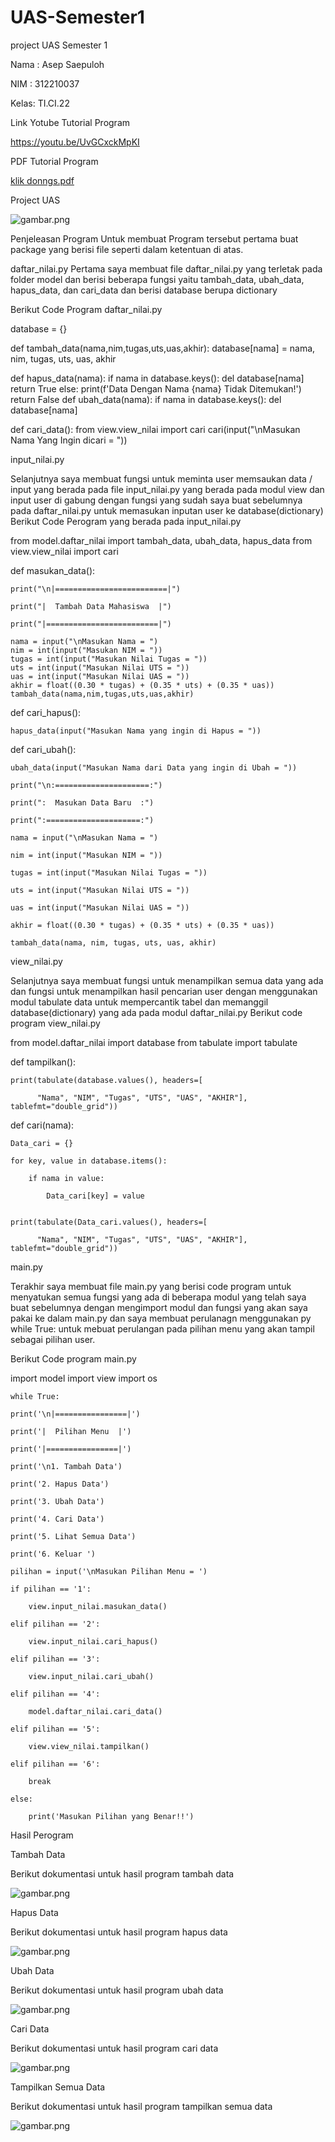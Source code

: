 # UAS-Semester1

project UAS Semester 1


Nama : Asep Saepuloh

NIM  : 312210037

Kelas: TI.CI.22


Link Yotube Tutorial Program

https://youtu.be/UvGCxckMpKI


PDF Tutorial Program

[klik donngs.pdf](https://github.com/ASEPSAEPULOH21/UAS-Semester1/files/10419152/PDF.Tutorial.UAS-SEMESTER.1.Asep.saepuloh.pdf)


Project UAS


![gambar.png](ss/projeck.png)


Penjeleasan Program
Untuk membuat Program tersebut pertama buat package yang berisi file seperti dalam ketentuan di atas.


daftar_nilai.py
Pertama saya membuat file daftar_nilai.py yang terletak pada folder model dan berisi beberapa fungsi 
yaitu tambah_data, ubah_data, hapus_data, dan cari_data dan berisi database berupa dictionary


Berikut Code Program daftar_nilai.py


database = {}

def tambah_data(nama,nim,tugas,uts,uas,akhir):
    database[nama] = nama, nim, tugas, uts, uas, akhir


def hapus_data(nama):
        if nama in database.keys():
            del database[nama]
            return True
        else:
            print(f'Data Dengan Nama {nama} Tidak Ditemukan!')
            return False
def ubah_data(nama):
    if nama in database.keys():
        del database[nama]

def cari_data():
    from view.view_nilai import cari
    cari(input("\nMasukan Nama Yang Ingin dicari = "))

input_nilai.py

Selanjutnya saya membuat fungsi untuk meminta user memsaukan data / input yang berada pada file
input_nilai.py yang berada pada modul view dan input user di gabung dengan fungsi yang sudah 
saya buat sebelumnya pada daftar_nilai.py untuk memasukan inputan user ke database(dictionary)
Berikut Code Perogram yang berada pada input_nilai.py

from model.daftar_nilai import tambah_data, ubah_data, hapus_data
from view.view_nilai import cari


def masukan_data():


    print("\n|=========================|")

    print("|  Tambah Data Mahasiswa  |")

    print("|=========================|")

    nama = input("\nMasukan Nama = ")
    nim = int(input("Masukan NIM = "))
    tugas = int(input("Masukan Nilai Tugas = "))
    uts = int(input("Masukan Nilai UTS = "))
    uas = int(input("Masukan Nilai UAS = "))
    akhir = float((0.30 * tugas) + (0.35 * uts) + (0.35 * uas))
    tambah_data(nama,nim,tugas,uts,uas,akhir)

def cari_hapus():

    hapus_data(input("Masukan Nama yang ingin di Hapus = "))

def cari_ubah():

    ubah_data(input("Masukan Nama dari Data yang ingin di Ubah = "))
    
    print("\n:=====================:")
    
    print(":  Masukan Data Baru  :")
    
    print(":=====================:")

    nama = input("\nMasukan Nama = ")
    
    nim = int(input("Masukan NIM = "))
    
    tugas = int(input("Masukan Nilai Tugas = "))
    
    uts = int(input("Masukan Nilai UTS = "))
    
    uas = int(input("Masukan Nilai UAS = "))
    
    akhir = float((0.30 * tugas) + (0.35 * uts) + (0.35 * uas))
    
    tambah_data(nama, nim, tugas, uts, uas, akhir)


view_nilai.py

Selanjutnya saya membuat fungsi untuk menampilkan semua data yang ada dan fungsi untuk 
menampilkan hasil pencarian user dengan menggunakan modul tabulate data untuk 
mempercantik tabel dan memanggil database(dictionary) yang ada pada modul daftar_nilai.py
Berikut code program view_nilai.py

from model.daftar_nilai import database
from tabulate import tabulate


def tampilkan():
    
    print(tabulate(database.values(), headers=[
          
          "Nama", "NIM", "Tugas", "UTS", "UAS", "AKHIR"], tablefmt="double_grid"))


def cari(nama):
    
    Data_cari = {}
    
    for key, value in database.items():
        
        if nama in value:
            
            Data_cari[key] = value

    
    print(tabulate(Data_cari.values(), headers=[
          
          "Nama", "NIM", "Tugas", "UTS", "UAS", "AKHIR"], tablefmt="double_grid"))

main.py

Terakhir saya membuat file main.py yang berisi code program untuk menyatukan semua fungsi 
yang ada di beberapa modul yang telah saya buat sebelumnya dengan mengimport modul dan 
fungsi yang akan saya pakai ke dalam main.py dan saya membuat perulanagn menggunakan py 
while True:  untuk mebuat perulangan pada pilihan menu yang akan tampil sebagai pilihan user.

Berikut Code program main.py

import model
import view
import os

    while True:
    
    print('\n|================|')
    
    print('|  Pilihan Menu  |')
    
    print('|================|')
    
    print('\n1. Tambah Data')
    
    print('2. Hapus Data')
    
    print('3. Ubah Data')
    
    print('4. Cari Data')
    
    print('5. Lihat Semua Data')
    
    print('6. Keluar ')

    pilihan = input('\nMasukan Pilihan Menu = ')

    if pilihan == '1':
        
        view.input_nilai.masukan_data()
    
    elif pilihan == '2':
        
        view.input_nilai.cari_hapus()
    
    elif pilihan == '3':
        
        view.input_nilai.cari_ubah()
    
    elif pilihan == '4':
        
        model.daftar_nilai.cari_data()
    
    elif pilihan == '5':
        
        view.view_nilai.tampilkan()
    
    elif pilihan == '6':
        
        break
    
    else:
        
        print('Masukan Pilihan yang Benar!!')


Hasil Perogram

Tambah Data

Berikut dokumentasi untuk hasil program tambah data

![gambar.png](ss/1.png)

Hapus Data

Berikut dokumentasi untuk hasil program hapus data


![gambar.png](ss/2.png)

Ubah Data

Berikut dokumentasi untuk hasil program ubah data

![gambar.png](ss/3.png)

Cari Data

Berikut dokumentasi untuk hasil program cari data

![gambar.png](ss/4.png)

Tampilkan Semua Data

Berikut dokumentasi untuk hasil program tampilkan semua data

![gambar.png](ss/5.png)
